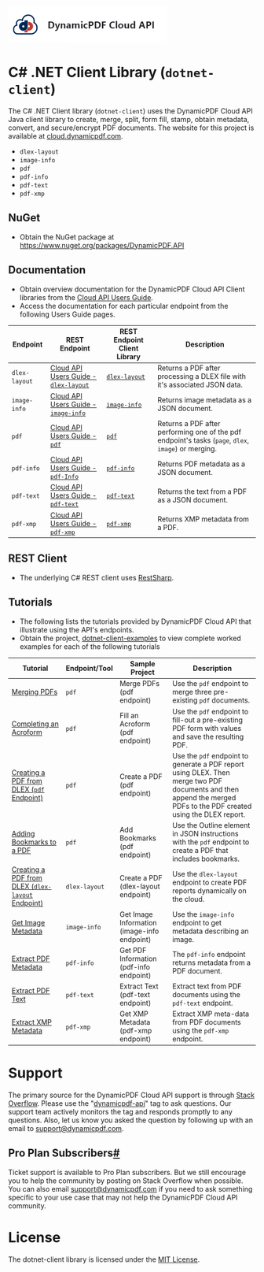 ![](./logo-banner2.png)

# C# .NET Client Library (`dotnet-client`)

The C# .NET Client library (`dotnet-client`) uses the DynamicPDF Cloud API Java client library to create, merge, split, form fill, stamp, obtain metadata, convert, and secure/encrypt PDF documents. The website for this project is available at [cloud.dynamicpdf.com](https://cloud.dynamicpdf.com/).

* `dlex-layout`
* `image-info`
* `pdf`
* `pdf-info`
* `pdf-text`
* `pdf-xmp`

## NuGet

* Obtain the NuGet package at https://www.nuget.org/packages/DynamicPDF.API

## Documentation

* Obtain overview documentation for the DynamicPDF Cloud API Client libraries from the [Cloud API Users Guide](https://cloud.dynamicpdf.com/docs/usersguide/cloud-api/client-libraries/cloud-api-client-libraries).
* Access the documentation for each particular endpoint from the following Users Guide pages. 

| Endpoint      | REST Endpoint                                                | REST Endpoint Client Library              | Description                                                  |
| ------------- | ------------------------------------------------------------ | ----------------------------------------- | ------------------------------------------------------------ |
| `dlex-layout` | [Cloud API Users Guide - `dlex-layout`](./cloud-api-dlex-layout) | [`dlex-layout`](./client-api-dlex-layout) | Returns a PDF after processing a DLEX file with it's associated JSON data. |
| `image-info`  | [Cloud API Users Guide - `image-info`](./cloud-api-image-info) | [`image-info`](./client-api-image-info)   | Returns image metadata as a JSON document.                   |
| `pdf`         | [Cloud API Users Guide - `pdf`](./cloud-api-pdf)             | [`pdf`](./client-api-pdf)                 | Returns a PDF after performing one of the pdf endpoint's tasks (`page`, `dlex`, `image`) or merging. |
| `pdf-info`    | [Cloud API Users Guide - `pdf-Info`](./cloud-api-pdf-info)   | [`pdf-info`](./client-api-pdf-info)       | Returns PDF metadata as a JSON document.                     |
| `pdf-text`    | [Cloud API Users Guide - `pdf-text`](./cloud-api-pdf-text)   | [`pdf-text`](./client-api-pdf-text)       | Returns the text from a PDF as a JSON document.              |
| `pdf-xmp`     | [Cloud API Users Guide - `pdf-xmp`](./cloud-api-pdf-xmp)     | [`pdf-xmp`](./client-api-pdf-xmp)         | Returns XMP metadata from a PDF.                             |

## REST Client

* The underlying C# REST client uses [RestSharp](https://restsharp.dev/).

## Tutorials

* The following lists the tutorials provided by DynamicPDF Cloud API that illustrate using the API's endpoints.
* Obtain the project, [dotnet-client-examples](https://github.com/dynamicpdf-api/dotnet-client-examples) to view complete worked examples for each of the following tutorials

| Tutorial                                                     | Endpoint/Tool | Sample Project                              | Description                                                  |
| ------------------------------------------------------------ | ------------- | ------------------------------------------- | ------------------------------------------------------------ |
| [Merging PDFs](./cloud-api/merging-pdfs)                     | `pdf`         | Merge PDFs (pdf endpoint)                   | Use the `pdf` endpoint to merge three pre-existing `pdf` documents. |
| [Completing an Acroform](./cloud-api/form-completion)        | `pdf`         | Fill an Acroform (pdf endpoint)             | Use the `pdf` endpoint to fill-out a pre-existing PDF form with values and save the resulting PDF. |
| [Creating a PDF from DLEX (`pdf` Endpoint)](./cloud-api/dlex-pdf-endpoint) | `pdf`         | Create a PDF (pdf endpoint)                 | Use the `pdf` endpoint to generate a PDF report using DLEX. Then merge two PDF documents and then append the merged PDFs to the PDF created using the DLEX report. |
| [Adding Bookmarks to a PDF](./cloud-api/bookmarks)           | `pdf`         | Add Bookmarks (pdf endpoint)                | Use the Outline element in JSON instructions with the `pdf` endpoint to create a PDF that includes bookmarks. |
| [Creating a PDF from DLEX (`dlex-layout` Endpoint)](./cloud-api/dlex-layout) | `dlex-layout` | Create a PDF (dlex-layout endpoint)         | Use the `dlex-layout` endpoint to create PDF reports dynamically on the cloud. |
| [Get Image Metadata](./cloud-api/image-info)                 | `image-info`  | Get Image Information (image-info endpoint) | Use the `image-info` endpoint to get metadata describing an image. |
| [Extract PDF Metadata](./cloud-api/pdf-info)                 | `pdf-info`    | Get PDF Information (pdf-info endpoint)     | The `pdf-info` endpoint returns metadata from a PDF document. |
| [Extract PDF Text](./cloud-api/pdf-text)                     | `pdf-text`    | Extract Text (pdf-text endpoint)            | Extract text from PDF documents using the `pdf-text` endpoint. |
| [Extract XMP Metadata](./cloud-api/pdf-xmp)                  | `pdf-xmp`     | Get XMP Metadata (pdf-xmp endpoint)         | Extract XMP meta-data from PDF documents using the `pdf-xmp` endpoint. |

# Support

The primary source for the DynamicPDF Cloud API support is through [Stack Overflow](https://stackoverflow.com/questions/tagged/dynamicpdf-api). Please use the "[dynamicpdf-api](https://stackoverflow.com/questions/tagged/dynamicpdf-api)" tag to ask questions. Our support team actively monitors the tag and responds promptly to any questions.  Also, let us know you asked the question by following up with an email to [support@dynamicpdf.com](mailto:support@dynamicpdf.com). 

## Pro Plan Subscribers[#](https://cloud.dynamicpdf.com/support#pro-plan-subscribers)

Ticket support is available to Pro Plan subscribers. But we still encourage you to help the community by posting on Stack Overflow when possible. You can also email [support@dynamicpdf.com](mailto:support@dynamicpdf.com) if you need to ask something specific to your use case that may not help the DynamicPDF Cloud API community.

# License

The dotnet-client library is licensed under the [MIT License](./LICENSE).
